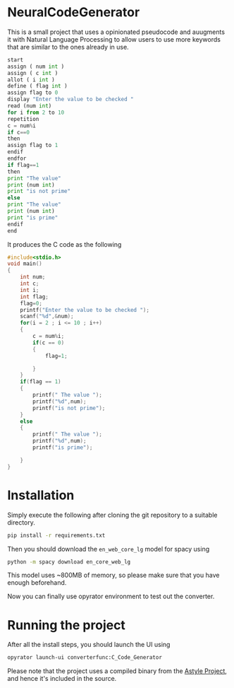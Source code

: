 # NeuralCodeGenerator

This is a small project that uses a opinionated pseudocode and auugments it with Natural Language Processing to allow users to use more keywords that are similar to the ones already in use.

```py
start 
assign ( num int )
assign ( c int )
allot ( i int )
define ( flag int )
assign flag to 0
display "Enter the value to be checked "
read (num int)
for i from 2 to 10
repetition 
c = num%i
if c==0
then
assign flag to 1
endif
endfor
if flag==1
then
print "The value"
print (num int)
print "is not prime"
else
print "The value"
print (num int)
print "is prime"
endif
end
```


It produces the C code as the following


```c
#include<stdio.h>
void main()
{
    int num;
    int c;
    int i;
    int flag;
    flag=0;
    printf("Enter the value to be checked ");
    scanf("%d",&num);
    for(i = 2 ; i <= 10 ; i++)
    {
        c = num%i;
        if(c == 0)
        {
            flag=1;

        }
    }
    if(flag == 1)
    {
        printf(" The value ");
        printf("%d",num);
        printf("is not prime");
    }
    else
    {
        printf(" The value ");
        printf("%d",num);
        printf("is prime");

    }
}
```

# Installation

Simply execute the following after cloning the git repository to a suitable directory.

```sh
pip install -r requirements.txt
```

Then you should download the `en_web_core_lg` model for spacy using
```sh
python -m spacy download en_core_web_lg
```
This model uses ~800MB of memory, so please make sure that you have enough beforehand.

Now you can finally use opyrator environment to test out the converter.

# Running the project
After all the install steps, you should launch the UI using
```sh
opyrator launch-ui converterfunc:C_Code_Generator
```

Please note that the project uses a compiled binary from the [Astyle Project](http://astyle.sourceforge.net/), and hence it's included in the source.